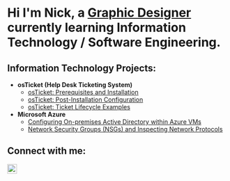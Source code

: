<h1>Hi I'm Nick, a <a href="https://nickgrassia.myportfolio.com">Graphic Designer </a>currently learning Information Technology / Software Engineering.</h1>

<h2>Information Technology Projects:</h2>

- <b>osTicket (Help Desk Ticketing System)</b>
  - [osTicket: Prerequisites and Installation](https://github.com/ngrass3/osticket-prereqs)
  - [osTicket: Post-Installation Configuration](https://github.com/ngrass3/post-install-config)
  - [osTicket: Ticket Lifecycle Examples](https://github.com/ngrass3/ticket-lifecycle)
- <b>Microsoft Azure</b>
  - [Configuring On-premises Active Directory within Azure VMs](https://github.com/ngrass3/configure-ad)
  - [Network Security Groups (NSGs) and Inspecting Network Protocols](https://github.com/ngrass3/azure-network-protocols)

<h2>Connect with me:</h2>

[<img align="left" alt="Nick | LinkedIn" width="22px" src="https://cdn.jsdelivr.net/npm/simple-icons@v3/icons/linkedin.svg" />][linkedin]

[linkedin]: https://linkedin.com/in/Nickgrassia
